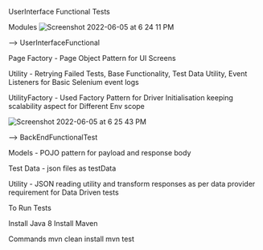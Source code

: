 UserInterface Functional Tests

Modules 
![Screenshot 2022-06-05 at 6 24 11 PM](https://user-images.githubusercontent.com/101249539/172051377-68d12d43-3796-48ae-98a6-bdb717e7e504.png)

--> UserInterfaceFunctional 

Page Factory - Page Object Pattern for UI Screens

Utility - Retrying Failed Tests, Base Functionality, Test Data Utility, Event Listeners for Basic Selenium event logs

UtilityFactory - Used Factory Pattern for Driver Initialisation keeping scalability aspect for Different Env scope

![Screenshot 2022-06-05 at 6 25 43 PM](https://user-images.githubusercontent.com/101249539/172051473-574bee24-4c19-4c9f-b9c9-77a5c837a34a.png)

--> BackEndFunctionalTest

Models - POJO pattern for payload and response body

Test Data - json files as testData

Utility - JSON reading utility and transform responses as per data provider requirement for Data Driven tests


To Run Tests 

Install Java 8
Install Maven 

Commands 
mvn clean install 
mvn test



